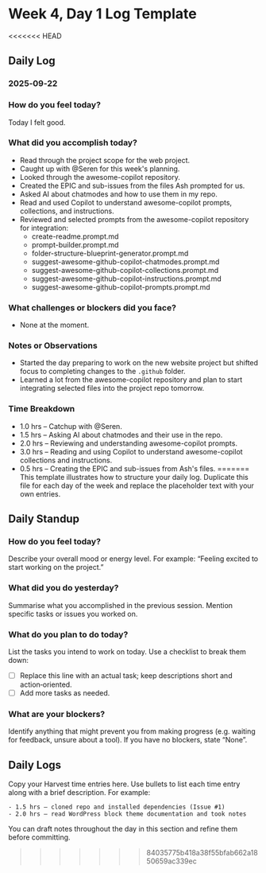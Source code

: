 # Week 4, Day 1 Log Template

<<<<<<< HEAD
## Daily Log
### 2025‑09‑22

### How do you feel today?
<!-- Reflect on how you felt throughout the day -->
Today I felt good.

### What did you accomplish today?
<!-- Log the tasks you completed today -->
- Read through the project scope for the web project.
- Caught up with @Seren for this week's planning.
- Looked through the awesome-copilot repository.
- Created the EPIC and sub-issues from the files Ash prompted for us.
- Asked AI about chatmodes and how to use them in my repo.
- Read and used Copilot to understand awesome-copilot prompts, collections, and instructions.
- Reviewed and selected prompts from the awesome-copilot repository for integration:
  - create-readme.prompt.md
  - prompt-builder.prompt.md
  - folder-structure-blueprint-generator.prompt.md
  - suggest-awesome-github-copilot-chatmodes.prompt.md
  - suggest-awesome-github-copilot-collections.prompt.md
  - suggest-awesome-github-copilot-instructions.prompt.md
  - suggest-awesome-github-copilot-prompts.prompt.md

### What challenges or blockers did you face?
<!-- Note any blockers or challenges you encountered -->
- None at the moment.

### Notes or Observations
<!-- Add any additional notes, observations, or thoughts -->
- Started the day preparing to work on the new website project but shifted focus to completing changes to the `.github` folder.
- Learned a lot from the awesome-copilot repository and plan to start integrating selected files into the project repo tomorrow.

### Time Breakdown
<!-- Log the time spent on each task -->
- 1.0 hrs – Catchup with @Seren.
- 1.5 hrs – Asking AI about chatmodes and their use in the repo.
- 2.0 hrs – Reviewing and understanding awesome-copilot prompts.
- 3.0 hrs – Reading and using Copilot to understand awesome-copilot collections and instructions.
- 0.5 hrs – Creating the EPIC and sub-issues from Ash's files.
=======
This template illustrates how to structure your daily log.  Duplicate this file for each day of the week and replace the placeholder text with your own entries.

## Daily Standup

### How do you feel today?

Describe your overall mood or energy level.  For example: “Feeling excited to start working on the project.”

### What did you do yesterday?

Summarise what you accomplished in the previous session.  Mention specific tasks or issues you worked on.

### What do you plan to do today?

List the tasks you intend to work on today.  Use a checklist to break them down:

- [ ] Replace this line with an actual task; keep descriptions short and action‑oriented.
- [ ] Add more tasks as needed.

### What are your blockers?

Identify anything that might prevent you from making progress (e.g. waiting for feedback, unsure about a tool).  If you have no blockers, state “None”.

## Daily Logs

Copy your Harvest time entries here.  Use bullets to list each time entry along with a brief description.  For example:

```
- 1.5 hrs – cloned repo and installed dependencies (Issue #1)
- 2.0 hrs – read WordPress block theme documentation and took notes
```

You can draft notes throughout the day in this section and refine them before committing.
>>>>>>> 84035775b418a38f55bfab662a1850659ac339ec

